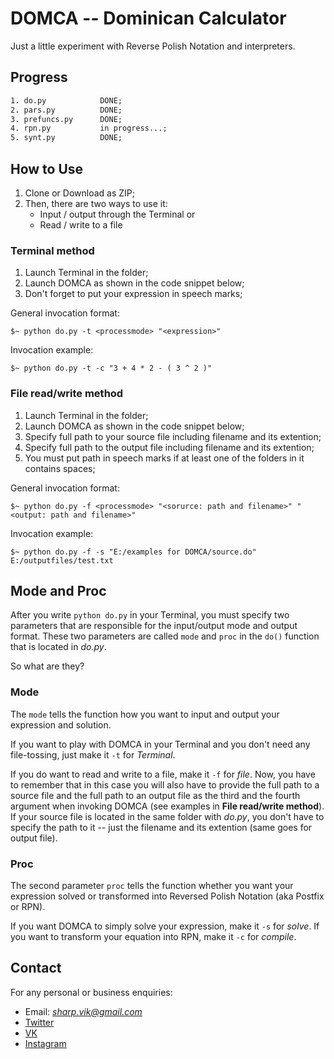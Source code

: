 # DOMCA -- Dominican Calculator

Just a little experiment with Reverse Polish Notation and interpreters.

## Progress

```txt
1. do.py            DONE;
2. pars.py          DONE;
3. prefuncs.py      DONE;
4. rpn.py           in progress...;
5. synt.py          DONE;
```

## How to Use

1. Clone or Download as ZIP;
2. Then, there are two ways to use it:
    + Input / output through the Terminal or
    + Read / write to a file

### Terminal method

1. Launch Terminal in the folder;
2. Launch DOMCA as shown in the code snippet below;
3. Don't forget to put your expression in speech marks;

General invocation format:

```terminal
$~ python do.py -t <processmode> "<expression>"
```

Invocation example:

```terminal
$~ python do.py -t -c "3 + 4 * 2 - ( 3 ^ 2 )"
```

### File read/write method

1. Launch Terminal in the folder;
2. Launch DOMCA as shown in the code snippet below;
3. Specify full path to your source file including filename and its extention;
4. Specify full path to the output file including filename and its extention;
5. You must put path in speech marks if at least one of the folders in it contains spaces;

General invocation format:

```terminal
$~ python do.py -f <processmode> "<sorurce: path and filename>" "<output: path and filename>"
```

Invocation example:

```terminal
$~ python do.py -f -s "E:/examples for DOMCA/source.do" E:/outputfiles/test.txt
```

## Mode and Proc

After you write `python do.py` in your Terminal, you must specify two parameters that are responsible for the input/output mode and output format. These two parameters are called `mode` and `proc` in the `do()` function that is located in *do.py*.

So what are they?

### Mode

The `mode` tells the function how you want to input and output your expression and solution.

If you want to play with DOMCA in your Terminal and you don't need any file-tossing, just make it `-t` for *Terminal*.

If you do want to read and write to a file, make it `-f` for *file*. Now, you have to remember that in this case you will also have to provide the full path to a source file and the full path to an output file as the third and the fourth argument when invoking DOMCA (see examples in **File read/write method**). If your source file is located in the same folder with *do.py*, you don't have to specify the path to it -- just the filename and its extention (same goes for output file).

### Proc

The second parameter `proc` tells the function whether you want your expression solved or transformed into Reversed Polish Notation (aka Postfix or RPN).

If you want DOMCA to simply solve your expression, make it `-s` for *solve*. If you want to transform your equation into RPN, make it `-c` for *compile*.

## Contact

For any personal or business enquiries:

+ Email: *sharp.vik@gmail.com*
+ [Twitter](https://twitter.com/sharp_vik)
+ [VK](https://vk.com/perigrinus)
+ [Instagram](https://www.instagram.com/viktooooor)
